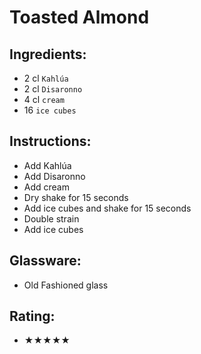 # Toasted Almond

## Ingredients:
- 2 cl `Kahlúa`
- 2 cl `Disaronno`
- 4 cl `cream`
- 16 `ice cubes`

## Instructions:
- Add Kahlúa
- Add Disaronno
- Add cream
- Dry shake for 15 seconds
- Add ice cubes and shake for 15 seconds
- Double strain
- Add ice cubes

## Glassware:
- Old Fashioned glass

## Rating:
- ★★★★★
